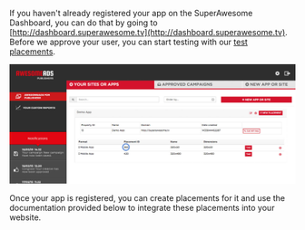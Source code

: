 If you haven't already registered your app on the SuperAwesome Dashboard, you can do that by going to [http://dashboard.superawesome.tv](http://dashboard.superawesome.tv). 
Before we approve your user, you can start testing with our [test placements](/docs/websdk/02%20Testing%20Placements).

![](img/01.Dashboard.png "Registering an app on the dashboard")

Once your app is registered, you can create placements for it and use the documentation provided below to integrate these placements into your website.